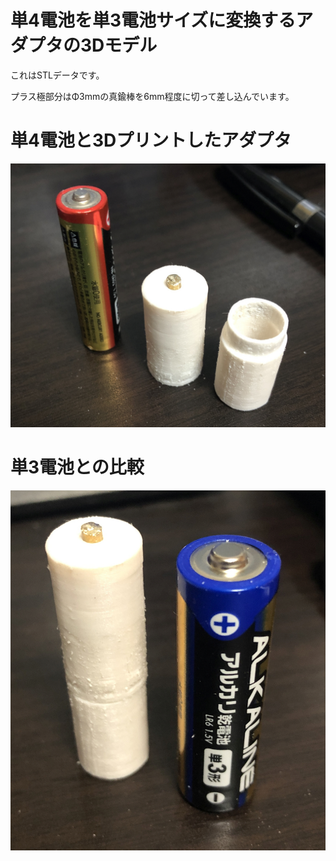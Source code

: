 # 単4電池を単3電池サイズに変換するアダプタの3Dモデル

これはSTLデータです。

プラス極部分はΦ3mmの真鍮棒を6mm程度に切って差し込んでいます。

# 単4電池と3Dプリントしたアダプタ
![3Dプリント](https://github.com/tarosay/aaa-aa-batteries-adapter-stl_data/blob/main/AdapterPhoto1.jpg)

# 単3電池との比較
![単3電池との比較](https://github.com/tarosay/aaa-aa-batteries-adapter-stl_data/blob/main/AdapterPhoto2.jpg)
